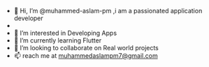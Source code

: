 - 👋 Hi, I’m @muhammed-aslam-pm ,i am a passionated application developer
- 
- 👀 I’m interested in Developing Apps
- 🌱 I’m currently learning Flutter
- 💞️ I’m looking to collaborate on Real world projects
- 📫 reach me at muhammedaslampm7@gmail.com

<!---
muhammed-aslam-pm/muhammed-aslam-pm is a ✨ special ✨ repository because its `README.md` (this file) appears on your GitHub profile.
You can click the Preview link to take a look at your changes.
--->
